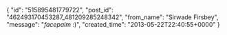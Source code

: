  {
   "id": "515895481779722",
   "post_id": "462493170453287_481209285248342",
   "from_name": "Sirwade Firsbey",
   "message": "*facepalm* :)",
   "created_time": "2013-05-22T22:40:55+0000"
 }
